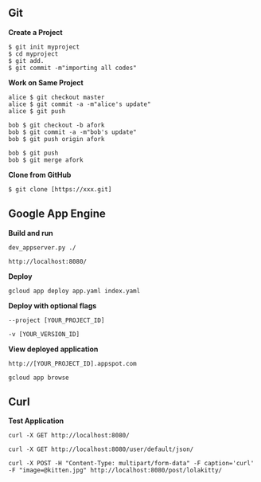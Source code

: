 ## Git
**Create a Project**
```
$ git init myproject
$ cd myproject
$ git add.
$ git commit -m"importing all codes"
```

**Work on Same Project**
```
alice $ git checkout master
alice $ git commit -a -m"alice's update"
alice $ git push
```
```
bob $ git checkout -b afork
bob $ git commit -a -m"bob's update"
bob $ git push origin afork
```
```
bob $ git push
bob $ git merge afork
```

**Clone from GitHub**
```
$ git clone [https://xxx.git]
```

## Google App Engine
**Build and run**
```
dev_appserver.py ./
```
```
http://localhost:8080/
```

**Deploy**
```
gcloud app deploy app.yaml index.yaml
```

**Deploy with optional flags**
```
--project [YOUR_PROJECT_ID]
```
```
-v [YOUR_VERSION_ID]
```

**View deployed application**
```
http://[YOUR_PROJECT_ID].appspot.com
```
```
gcloud app browse
```

## Curl
**Test Application**
```
curl -X GET http://localhost:8080/
```
```
curl -X GET http://localhost:8080/user/default/json/
```
```
curl -X POST -H "Content-Type: multipart/form-data" -F caption='curl' -F "image=@kitten.jpg" http://localhost:8080/post/lolakitty/
```
